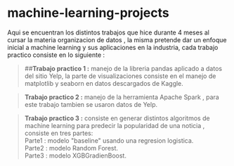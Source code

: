 # machine-learning-projects


Aqui se encuentran los distintos trabajos que hice durante 4 meses al cursar la materia organizacion de datos , la misma pretende dar un enfoque inicial a machine learning y sus aplicaciones en la industria, cada trabajo practico consiste en lo siguiente :

> ##**Trabajo practico 1 :** manejo de la libreria pandas aplicado a datos del sitio  Yelp, la parte de visualizaciones consiste en el manejo de matplotlib y seaborn en datos descargados de Kaggle.
  
> **Trabajo practico 2 :** manejo de la herramienta Apache Spark , para este trabajo tambien se usaron datos de Yelp.
  
>  **Trabajo practico 3 :** consiste en generar distintos algoritmos de machine learning para predecir la popularidad de una noticia , consiste en tres    partes:<br>
>      Parte1 : modelo "baseline" usando una regresion logistica.<br>
>      Parte2 : modelo Random Forest.<br>
>      Parte3 : modelo XGBGradienBoost.<br>
